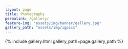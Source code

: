 ```yaml
---
layout: page
title: Photography
permalink: /gallery/
feature-img: "assets/img/banner/gallery.jpg"
gallery_path: "assets/img/igpics"
---
```


{% include gallery.html gallery_path=page.gallery_path %}